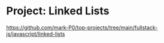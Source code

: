 # Project: Linked Lists

https://github.com/mark-P0/top-projects/tree/main/fullstack-js/javascript/linked-lists
